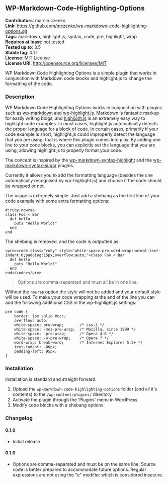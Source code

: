 ## WP-Markdown-Code-Highlighting-Options  
**Contributors**: marcin.czenko  
**Link**: https://github.com/mczenko/wp-markdown-code-highlighting-options.git  
**Tags**: markdown, highlight.js, syntax, code, pre, highlight, wrap  
**Requires at least**: not tested  
**Tested up to**: 3.5  
**Stable tag**: 0.1.1  
**License**: MIT License  
**License URI**: http://opensource.org/licenses/MIT

WP Markdown Code Highlighting Options is a simple plugin that works in conjunction with Markdown code blocks and highlight.js to change the formatting of the code.

### Description

WP Markdown Code Highlighting Options works in conjunction with plugins such as [wp-markdown](http://wordpress.org/extend/plugins/wp-markdown/)
and [wp-highlight.js](http://wordpress.org/extend/plugins/wp-highlightjs/). Markdown is fantastic markup for easily
writing blogs, and [highlight.js](http://softwaremaniacs.org/soft/highlight/en/) is an extremely easy way to highlight
code examples. In most cases, highlight.js automatically detects the proper language for a block of code. In certain
cases, primarily if your code example is short, highlight.js could improperly detect the language that you are using;
that is where this plugin comes into play. By adding one line to your code blocks, you can explicitly set the language
that you are using, allowing highlight.js to properly format your code.

The concept is inspired by the [wp-markdown-syntax-highlight](https://github.com/spjwebster/wp-markdown-syntax-highlight) and the
[wp-markdown-syntax-sugar](https://github.com/visoft/wp-markdown-syntax-sugar) plugins.

Currently it allows you to add the formatting language (besides the one automatically recognised by wp-highlight.js) and choose if the code should be wrapped or not.

The usage is extremely simple. Just add a shebang as the first line of your code example with some extra formatting options:

    #!ruby,nowrap
    class Foo < Bar
      def hello
        puts "Hello World!"
      end
    end

The shebang is removed, and the code is outputted as:

    <pre><code class="ruby" style="white-space:pre;word-wrap:normal;text-indent:0;padding:15px;overflow:auto;">class Foo < Bar
      def hello
        puts "Hello World!"
      end
    end</code></pre>

> Options are comma-separated and must all be in one line.

Without the `nowrap` option the style will not be added and your default style will be used. To make your code wrapping at the end of the line you can add the following additional CSS in the wp-highlight.js settings:

    pre code {
        border: 1px solid #ccc;
        overflow: auto;
        white-space: pre-wrap;       /* css-3 */
        white-space: -moz-pre-wrap;  /* Mozilla, since 1999 */
        white-space: -pre-wrap;      /* Opera 4-6 */
        white-space: -o-pre-wrap;    /* Opera 7 */
        word-wrap: break-word;       /* Internet Explorer 5.5+ */
        text-indent: -80px;
        padding-left: 95px;
    }

### Installation

Installation is standard and straight forward.

1. Upload the `wp-markdown-code-highlighting-options` folder (and all it's contents) to the `/wp-content/plugins/` directory
1. Activate the plugin through the 'Plugins' menu in WordPress
1. Modify code blocks with a shebang options.

### Changelog

#### 0.1.0
* Initial release

#### 0.1.0
* Options are comma-separated and must be on the same line. Source code is better prepared to accommodate future options.
  Regular expressions are not using the "e" modifier which is considered insecure.
